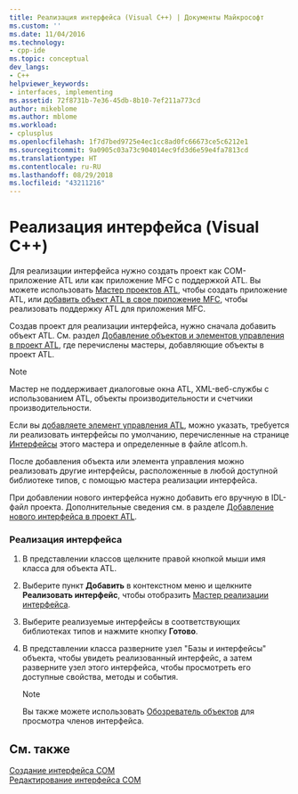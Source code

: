 ```yaml
---
title: Реализация интерфейса (Visual C++) | Документы Майкрософт
ms.custom: ''
ms.date: 11/04/2016
ms.technology:
- cpp-ide
ms.topic: conceptual
dev_langs:
- C++
helpviewer_keywords:
- interfaces, implementing
ms.assetid: 72f8731b-7e36-45db-8b10-7ef211a773cd
author: mikeblome
ms.author: mblome
ms.workload:
- cplusplus
ms.openlocfilehash: 1f7d7bed9725e4ec1cc8ad0fc66673ce5c6212e1
ms.sourcegitcommit: 9a0905c03a73c904014ec9fd3d6e59e4fa7813cd
ms.translationtype: HT
ms.contentlocale: ru-RU
ms.lasthandoff: 08/29/2018
ms.locfileid: "43211216"
---
```

# <a name="implementing-an-interface-visual-c"></a>Реализация интерфейса (Visual C++)
Для реализации интерфейса нужно создать проект как COM-приложение ATL или как приложение MFC с поддержкой ATL. Вы можете использовать [Мастер проектов ATL](../atl/reference/atl-project-wizard.md), чтобы создать приложение ATL, или [добавить объект ATL в свое приложение MFC](../mfc/reference/adding-atl-support-to-your-mfc-project.md), чтобы реализовать поддержку ATL для приложения MFC.  
  
 Создав проект для реализации интерфейса, нужно сначала добавить объект ATL. См. раздел [Добавление объектов и элементов управления в проект ATL](../atl/reference/adding-objects-and-controls-to-an-atl-project.md), где перечислены мастеры, добавляющие объекты в проект ATL.  
  
> [!NOTE]
>  Мастер не поддерживает диалоговые окна ATL, XML-веб-службы с использованием ATL, объекты производительности и счетчики производительности.  
  
 Если вы [добавляете элемент управления ATL](../atl/reference/adding-an-atl-control.md), можно указать, требуется ли реализовать интерфейсы по умолчанию, перечисленные на странице [Интерфейсы](../atl/reference/interfaces-atl-control-wizard.md) этого мастера и определенные в файле atlcom.h.  
  
 После добавления объекта или элемента управления можно реализовать другие интерфейсы, расположенные в любой доступной библиотеке типов, с помощью мастера реализации интерфейса.  
  
 При добавлении нового интерфейса нужно добавить его вручную в IDL-файл проекта. Дополнительные сведения см. в разделе [Добавление нового интерфейса в проект ATL](../atl/reference/adding-a-new-interface-in-an-atl-project.md).  
  
### <a name="to-implement-an-interface"></a>Реализация интерфейса  
  
1.  В представлении классов щелкните правой кнопкой мыши имя класса для объекта ATL.  
  
2.  Выберите пункт **Добавить** в контекстном меню и щелкните **Реализовать интерфейс**, чтобы отобразить [Мастер реализации интерфейса](../ide/implement-interface-wizard.md).  
  
3.  Выберите реализуемые интерфейсы в соответствующих библиотеках типов и нажмите кнопку **Готово**.  
  
4.  В представлении класса разверните узел "Базы и интерфейсы" объекта, чтобы увидеть реализованный интерфейс, а затем разверните узел этого интерфейса, чтобы просмотреть его доступные свойства, методы и события.  
  
    > [!NOTE]
    >  Вы также можете использовать [Обозреватель объектов](https://msdn.microsoft.com/f89acfc5-1152-413d-9f56-3dc16e3f0470) для просмотра членов интерфейса.  
  
## <a name="see-also"></a>См. также  
 [Создание интерфейса COM](../ide/creating-a-com-interface-visual-cpp.md)   
 [Редактирование интерфейса COM](../ide/editing-a-com-interface.md)